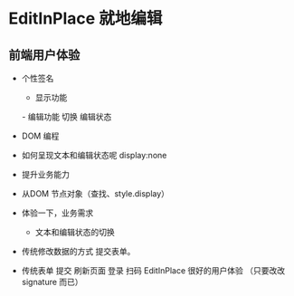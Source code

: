 # EditInPlace  就地编辑

 ## 前端用户体验
   - 个性签名
     - 显示功能
     <p></p>
     - 编辑功能
       切换   编辑状态

- DOM 编程 
 - 如何呈现文本和编辑状态呢
   display:none
 - 提升业务能力
  - 从DOM 节点对象（查找、style.display）
  - 体验一下，业务需求
    - 文本和编辑状态的切换


- 传统修改数据的方式   提交表单。
- 传统表单  提交  刷新页面
 登录  扫码
 EditInPlace  很好的用户体验  （只要改改 signature 而已）